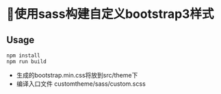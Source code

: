 # 使用sass构建自定义bootstrap3样式

## Usage

    npm install
    npm run build

* 生成的bootstrap.min.css将放到src/theme下
* 编译入口文件 customtheme/sass/custom.scss